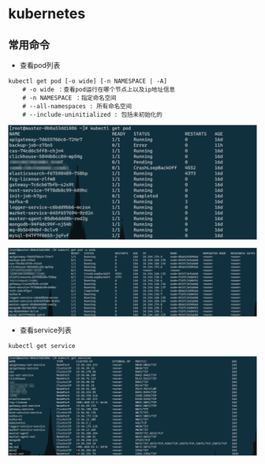 # kubernetes

## 常用命令

* 查看pod列表

```
kubectl get pod [-o wide] [-n NAMESPACE | -A]
	# -o wide ：查看pod运行在哪个节点上以及ip地址信息
	# -n NAMESPACE ：指定命名空间
	# --all-namespaces : 所有命名空间
	# --include-uninitialized : 包括未初始化的
```

![image](img/k8s_get_pod.png)

![image](img/k8s_get_pod_wide.png)

* 查看service列表

```
kubectl get service
```

![image](img/k8s_get_service.png)